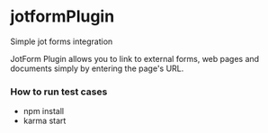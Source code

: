 # jotformPlugin  

Simple jot forms integration 

JotForm Plugin allows you to link to external forms, web pages and documents simply by entering the page's URL.

### How to run test cases
- npm install
- karma start